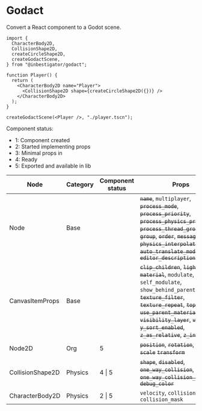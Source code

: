 # Godact

Convert a React component to a Godot scene.

```tsx
import {
  CharacterBody2D,
  CollisionShape2D,
  createCircleShape2D,
  createGodactScene,
} from "@inbestigator/godact";

function Player() {
  return (
    <CharacterBody2D name="Player">
      <CollisionShape2D shape={createCircleShape2D({})} />
    </CharacterBody2D>
  );
}

createGodactScene(<Player />, "./player.tscn");
```

Component status:

- 1: Component created
- 2: Started implementing props
- 3: Minimal props in
- 4: Ready
- 5: Exported and available in lib

| Node             | Category | Component status | Props                                                                                                                                                                                                                                                                                             |
| ---------------- | -------- | ---------------- | ------------------------------------------------------------------------------------------------------------------------------------------------------------------------------------------------------------------------------------------------------------------------------------------------- |
| Node             | Base     |                  | ~~`name`~~, `multiplayer`, ~~`process_mode`~~, ~~`process_priority`~~, ~~`process_physics_priority`~~, ~~`process_thread_group`~~, ~~`group`~~, ~~`order`~~, ~~`messages`~~, ~~`physics_interpolation_mode`~~, ~~`auto_translate_mode`~~, ~~`editor_description`~~                                |
| CanvasItemProps  | Base     |                  | ~~`clip_children`~~, ~~`light_mask`~~, ~~`material`~~, `modulate`, `self_modulate`, `show_behind_parent`, ~~`texture_filter`~~, ~~`texture_repeat`~~, ~~`top_level`~~, ~~`use_parent_material`~~, ~~`visibility_layer`~~, ~~`visible`~~, ~~`y_sort_enabled`~~, ~~`z_as_relative`~~, ~~`z_index`~~ |
| Node2D           | Org      | 5                | ~~`position`~~, ~~`rotation`~~, ~~`skew`~~, ~~`scale`~~ ~~`transform`~~                                                                                                                                                                                                                           |
| CollisionShape2D | Physics  | 4 \| 5           | ~~`shape`~~, ~~`disabled`~~, ~~`one_way_collision`~~, ~~`one_way_collision_margin`~~, ~~`debug_color`~~                                                                                                                                                                                           |
| CharacterBody2D  | Physics  | 2 \| 5           | `velocity`, `collision_layer`, `collision_mask`                                                                                                                                                                                                                                                   |
